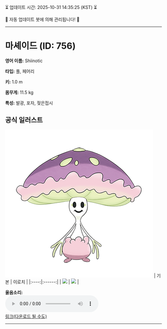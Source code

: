 
⏳ 업데이트 시간: 2025-10-31 14:35:25 (KST) ⏳

🤖 자동 업데이트 봇에 의해 관리됩니다! 🤖

---

# 마셰이드 (ID: 756)
**영어 이름:** Shiinotic

**타입:** 풀, 페어리

**키:** 1.0 m

**몸무게:** 11.5 kg

**특성:** 발광, 포자, 젖은접시

## 공식 일러스트
![](https://raw.githubusercontent.com/PokeAPI/sprites/master/sprites/pokemon/other/official-artwork/756.png)
| 기본 | 이로치 |
|:----:|:------:|
| <img src="http://play.pokemonshowdown.com/sprites/ani/shiinotic.gif" width="200"> | <img src="http://play.pokemonshowdown.com/sprites/ani-shiny/shiinotic.gif" width="200"> |

**울음소리:**<br><audio controls src="https://raw.githubusercontent.com/PokeAPI/cries/main/cries/pokemon/latest/756.ogg"></audio><br> [링크(다운로드 될 수도)](https://raw.githubusercontent.com/PokeAPI/cries/main/cries/pokemon/latest/756.ogg)


---
